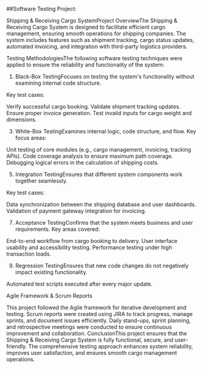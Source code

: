 ##Software Testing Project:

Shipping & Receiving Cargo SystemProject OverviewThe Shipping & Receiving Cargo System is designed to facilitate efficient cargo management, ensuring smooth operations for shipping companies. The system includes features such as shipment tracking, cargo status updates, automated invoicing, and integration with third-party logistics providers.

Testing MethodologiesThe following software testing techniques were applied to ensure the reliability and functionality of the system:

1. Black-Box TestingFocuses on testing the system's functionality without examining internal code structure.
   
Key test cases:

Verify successful cargo booking.
Validate shipment tracking updates.
Ensure proper invoice generation.
Test invalid inputs for cargo weight and dimensions.

3. White-Box TestingExamines internal logic, code structure, and flow.
Key focus areas:

Unit testing of core modules (e.g., cargo management, invoicing, tracking APIs).
Code coverage analysis to ensure maximum path coverage.
Debugging logical errors in the calculation of shipping costs.

5. Integration TestingEnsures that different system components work together seamlessly.
   
Key test cases:

Data synchronization between the shipping database and user dashboards.
Validation of payment gateway integration for invoicing.

7. Acceptance TestingConfirms that the system meets business and user requirements.
Key areas covered:

End-to-end workflow from cargo booking to delivery.
User interface usability and accessibility testing.
Performance testing under high transaction loads.

9. Regression TestingEnsures that new code changes do not negatively impact existing functionality.
    
Automated test scripts executed after every major update.

Agile Framework & Scrum Reports

This project followed the Agile framework for iterative development and testing. Scrum reports were created using JIRA to track progress, manage sprints, and document issues efficiently. Daily stand-ups, sprint planning, and retrospective meetings were conducted to ensure continuous improvement and collaboration.
ConclusionThis project ensures that the Shipping & Receiving Cargo System is fully functional, secure, and user-friendly. The comprehensive testing approach enhances system reliability, improves user satisfaction, and ensures smooth cargo management operations.
